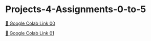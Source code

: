 # Projects-4-Assignments-0-to-5

[🔗 Google Colab Link 00](https://colab.research.google.com/drive/1XUp1rQ3XovKPy8xDys4wIEq_f8nAdvuI?usp=sharing)


[🔗 Google Colab Link 01](https://colab.research.google.com/drive/17OL4UtHCMW2who1PmogpkV3wek9ZF-uf?usp=sharing)
